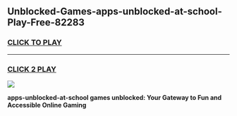 
## Unblocked-Games-apps-unblocked-at-school-Play-Free-82283
<h3>
<a href="https://premium76.site?title=apps-unblocked-at-school&ref=23A">CLICK TO PLAY</a></h3>
<hr>

<h3>
<a href="https://premium76.site?title=apps-unblocked-at-school&ref=23A">CLICK 2 PLAY</a>
  
</h3>

<a href="https://premium76.site?title=apps-unblocked-at-school&ref=23A"><img src="https://clearcache.store/games.png"></a>


**apps-unblocked-at-school games unblocked: Your Gateway to Fun and Accessible Online Gaming**
